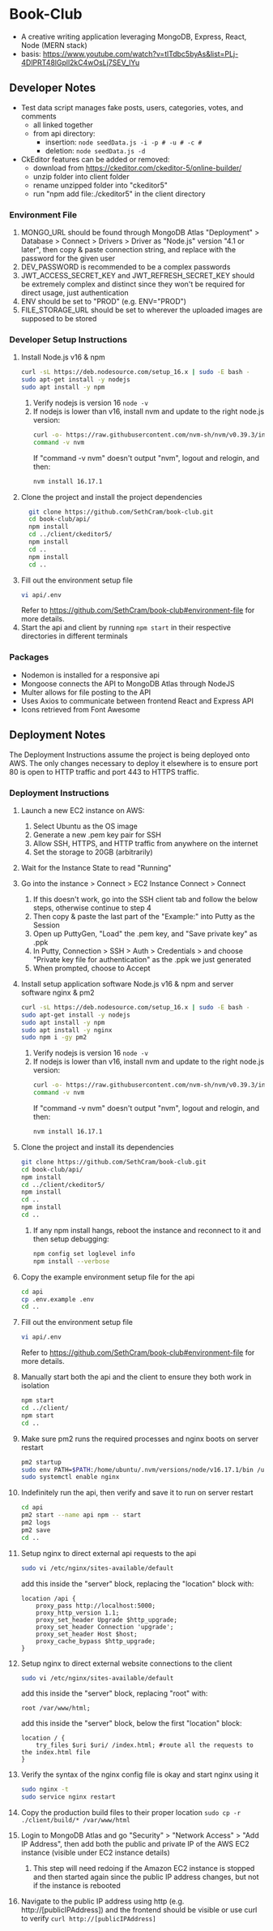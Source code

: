 # Book-Club
- A creative writing application leveraging MongoDB, Express, React, Node (MERN stack)
- basis: https://www.youtube.com/watch?v=tlTdbc5byAs&list=PLj-4DlPRT48lGpll2kC4wOsLj7SEV_lYu

## Developer Notes

- Test data script manages fake posts, users, categories, votes, and comments
  - all linked together
  - from api directory: 
    - insertion: `node seedData.js -i -p # -u # -c #`
    - deletion: `node seedData.js -d`
- CkEditor features can be added or removed:
  - download from https://ckeditor.com/ckeditor-5/online-builder/
  - unzip folder into client folder 
  - rename unzipped folder into "ckeditor5"
  - run "npm add file:./ckeditor5" in the client directory

### Environment File
1. MONGO_URL should be found through MongoDB Atlas "Deployment" > Database > Connect > Drivers > Driver as "Node.js" version "4.1 or later", then copy & paste connection string, and replace <password> with the password for the given user
2. DEV_PASSWORD is recommended to be a complex passwords 
3. JWT_ACCESS_SECRET_KEY and JWT_REFRESH_SECRET_KEY should be extremely complex and distinct since they won't be required for direct usage, just authentication
3. ENV should be set to "PROD" (e.g. ENV="PROD")
4. FILE_STORAGE_URL should be set to wherever the uploaded images are supposed to be stored 
  
### Developer Setup Instructions
1. Install Node.js v16 & npm  
    ```sh
    curl -sL https://deb.nodesource.com/setup_16.x | sudo -E bash -
    sudo apt-get install -y nodejs
    sudo apt install -y npm
    ```
    1. Verify nodejs is version 16 `node -v`
    2. If nodejs is lower than v16, install nvm and update to the right node.js version:
        ```sh
        curl -o- https://raw.githubusercontent.com/nvm-sh/nvm/v0.39.3/install.sh | bash
        command -v nvm
        ```
        If "command -v nvm" doesn't output "nvm", logout and relogin, and then:
        ```sh
        nvm install 16.17.1
        ```
2. Clone the project and install the project dependencies
    ```sh
      git clone https://github.com/SethCram/book-club.git
      cd book-club/api/
      npm install
      cd ../client/ckeditor5/
      npm install
      cd ..
      npm install 
      cd ..
    ```
3. Fill out the environment setup file
    ```sh
    vi api/.env
    ```
    Refer to https://github.com/SethCram/book-club#environment-file for more details.
4. Start the api and client by running `npm start` in their respective directories in different terminals
  
### Packages
- Nodemon is installed for a responsive api
- Mongoose connects the API to MongoDB Atlas through NodeJS
- Multer allows for file posting to the API
- Uses Axios to communicate between frontend React and Express API
- Icons retrieved from Font Awesome

## Deployment Notes

The Deployment Instructions assume the project is being deployed onto AWS. The only changes necessary to deploy it elsewhere is to ensure port 80 is open to HTTP traffic and port 443 to HTTPS traffic.

### Deployment Instructions
1. Launch a new EC2 instance on AWS:
    1. Select Ubuntu as the OS image
    2. Generate a new .pem key pair for SSH 
    3. Allow SSH, HTTPS, and HTTP traffic from anywhere on the internet
    4. Set the storage to 20GB (arbitrarily) 
2. Wait for the Instance State to read "Running" 
3. Go into the instance > Connect > EC2 Instance Connect > Connect
    1. If this doesn't work, go into the SSH client tab and follow the below steps, otherwise continue to step 4
    2. Then copy & paste the last part of the "Example:" into Putty as the Session
    3. Open up PuttyGen, "Load" the .pem key, and "Save private key" as .ppk
    4. In Putty, Connection > SSH > Auth > Credentials > and choose "Private key file for authentication" as the .ppk we just generated
    5. When prompted, choose to Accept
4. Install setup application software Node.js v16 & npm and server software nginx & pm2    
    ```sh
    curl -sL https://deb.nodesource.com/setup_16.x | sudo -E bash -
    sudo apt-get install -y nodejs
    sudo apt install -y npm
    sudo apt install -y nginx
    sudo npm i -gy pm2
    ```
    1. Verify nodejs is version 16 `node -v`
    2. If nodejs is lower than v16, install nvm and update to the right node.js version:
        ```sh
        curl -o- https://raw.githubusercontent.com/nvm-sh/nvm/v0.39.3/install.sh | bash
        command -v nvm
        ```
        If "command -v nvm" doesn't output "nvm", logout and relogin, and then:
        ```sh
        nvm install 16.17.1
        ```
5. Clone the project and install its dependencies
    ```sh
    git clone https://github.com/SethCram/book-club.git
    cd book-club/api/
    npm install
    cd ../client/ckeditor5/
    npm install
    cd ..
    npm install 
    cd ..
    ```
    1. If any npm install hangs, reboot the instance and reconnect to it and then setup debugging: 
        ```sh
        npm config set loglevel info
        npm install --verbose
        ```
6. Copy the example environment setup file for the api
    ```sh
    cd api
    cp .env.example .env
    cd ..
    ```
7. Fill out the environment setup file
    ```sh
    vi api/.env
    ```
    Refer to https://github.com/SethCram/book-club#environment-file for more details.
8. Manually start both the api and the client to ensure they both work in isolation
    ```sh
    npm start 
    cd ../client/
    npm start 
    cd ..
    ```
9. Make sure pm2 runs the required processes and nginx boots on server restart
    ```sh
    pm2 startup
    sudo env PATH=$PATH:/home/ubuntu/.nvm/versions/node/v16.17.1/bin /usr/local/lib/node_modules/pm2/bin/pm2 startup systemd -u ubuntu --hp /home/ubuntu
    sudo systemctl enable nginx
    ```
10. Indefinitely run the api, then verify and save it to run on server restart 
    ```sh
    cd api
    pm2 start --name api npm -- start
    pm2 logs 
    pm2 save
    cd ..
    ```
11. Setup nginx to direct external api requests to the api
    ```sh
    sudo vi /etc/nginx/sites-available/default
    ```
    add this inside the "server" block, replacing the "location" block with:
    ```
    location /api {
        proxy_pass http://localhost:5000;
        proxy_http_version 1.1;
        proxy_set_header Upgrade $http_upgrade;
        proxy_set_header Connection 'upgrade';
        proxy_set_header Host $host;
        proxy_cache_bypass $http_upgrade;
    }
    ```
12. Setup nginx to direct external website connections to the client
    ```sh
    sudo vi /etc/nginx/sites-available/default
    ```
    add this inside the "server" block, replacing "root" with:
    ```
    root /var/www/html;
    ```
    add this inside the "server" block, below the first "location" block:
    ```
    location / {
        try_files $uri $uri/ /index.html; #route all the requests to the index.html file
    }
    ```

13. Verify the syntax of the nginx config file is okay and start nginx using it
    ```sh
    sudo nginx -t
    sudo service nginx restart
    ```
14. Copy the production build files to their proper location `sudo cp -r ./client/build/* /var/www/html`
15. Login to MongoDB Atlas and go "Security" > "Network Access" > "Add IP Address", then add both the public and private IP of the AWS EC2 instance (visible under EC2 instance details)
    1. This step will need redoing if the Amazon EC2 instance is stopped and then started again since the public IP address changes, but not if the instance is rebooted
16. Navigate to the public IP address using http (e.g. http://[publicIPAddress]) and the frontend should be visible or use curl to verify `curl http://[publicIPAddress]`
